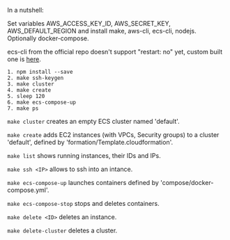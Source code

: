 In a nutshell:

Set variables AWS_ACCESS_KEY_ID, AWS_SECRET_KEY, AWS_DEFAULT_REGION and install make, aws-cli, ecs-cli, nodejs. Optionally docker-compose.

ecs-cli from the official repo doesn't support "restart: no" yet, custom built one is [here](http://beehub.nl/home/xaduha/public/bin/ecs-cli).

    1. npm install --save
    2. make ssh-keygen
    3. make cluster
    4. make create
    5. sleep 120
    6. make ecs-compose-up
    7. make ps

`make cluster` creates an empty ECS cluster named 'default'.

`make create` adds EC2 instances (with VPCs, Security groups) to a cluster 'default', defined by 'formation/Template.cloudformation'.

`make list` shows running instances, their IDs and IPs.

`make ssh <IP>` allows to ssh into an intance.

`make ecs-compose-up` launches containers defined by 'compose/docker-compose.yml'.

`make ecs-compose-stop` stops and deletes containers.

`make delete <ID>` deletes an instance.

`make delete-cluster` deletes a cluster.
